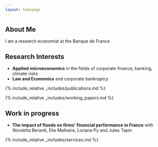 ```yaml
---
layout: homepage
---
```


## About Me

I am a research economist at the Banque de France

## Research Interests

- **Applied microeconomics** in the fields of corporate finance, banking, climate risks
- **Law and Economics** and corporate bankruptcy

{% include_relative _includes/publications.md %}

{% include_relative _includes/working_papers.md %}

## Work in progress

- **The impact of floods on firms' financial performance in France** with Nicoletta Berardi, Elie Malhaire, Loriane Py and Jules Tapin

{% include_relative _includes/services.md %}
